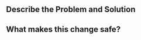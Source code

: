 <!-- Following this template is optional. If you don't feel like it applies to your change feel free to delete it. !-->

## Describe the Problem and Solution
<!-- Write 2-3 sentences summarising the reasons behind this change (this might be the problem you're solving, or the context around the request) and the solution you have chosen. !-->  

## What makes this change safe?
<!-- DELETE WHEN COMPLETED
A good answer to this question helps the reviewers understand where they should focus their attention, so please consider these questions:
- Is the change risky or not? Why? 
- What tests are you adding or changing? Why?
- What existing tests are you relying on? 
- What, if anything, are you concerned about that you'd like the reviewer to focus on?
References:
- [Risk level guide](https://github.com/wiredtiger/wiredtiger/blob/develop/.github/risk_level_guide.md)
- [Testing frameworks](https://github.com/wiredtiger/wiredtiger/blob/develop/test/testing_frameworks.md)
!-->